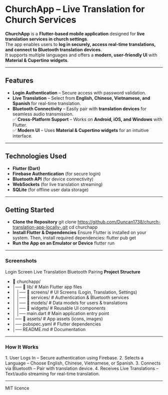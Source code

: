 # ChurchApp – Live Translation for Church Services 

**ChurchApp** is a **Flutter-based mobile application** designed for **live translation services in church settings**.  
The app enables users to **log in securely, access real-time translations, and connect to Bluetooth translation devices**.  
It supports multiple languages and offers a **modern, user-friendly UI** with **Material & Cupertino widgets**.

---

##  Features
- **Login Authentication** – Secure access with password validation.  
- **Live Translation** – Select from **English, Chinese, Vietnamese, and Spanish** for real-time translation.  
- **Bluetooth Connectivity** – Easily pair with **translation devices** for seamless audio transmission.  
✅ **Cross-Platform Support** – Works on **Android, iOS, and Windows** with Flutter.  
✅ **Modern UI** – Uses **Material & Cupertino widgets** for an intuitive interface.  

---

##  Technologies Used
- **Flutter (Dart)**
- **Firebase Authentication** (for secure login)
- **Bluetooth API** (for device connectivity)
- **WebSockets** (for live translation streaming)
- **SQLite** (for offline user data storage)

---

##  Getting Started

-  **Clone the Repository**
git clone https://github.com/Duncan1738/church-translation-app-locally-.git
cd churchapp
-  **Install Flutter & Dependencies**
Ensure Flutter is installed on your system. Then, install required dependencies:
flutter pub get
- **Run the App on an Emulator or Device**
flutter run

---
### Screenshots
Login Screen	Live Translation	Bluetooth Pairing
**Project Structure**
- 📂 churchapp/
- │── 📂 lib/                 # Main Flutter app files
- │   │── 📂 screens/         # UI Screens (Login, Translation, Settings)
- │   │── 📂 services/        # Authentication & Bluetooth services
- │   │── 📂 models/          # Data models for users & translations
- │   │── 📂 widgets/         # Reusable UI components
- │   │── main.dart           # Main application entry point
- │── 📂 assets/              # App assets (icons, images)
- │── pubspec.yaml            # Flutter dependencies
- │── README.md               # Documentation

---
### How It Works
1️. User Logs In – Secure authentication using Firebase.
2️. Selects a Language – Choose English, Chinese, Vietnamese, or Spanish.
3️. Connects via Bluetooth – Pair with translation device.
4️. Receives Live Translations – Text/audio streaming for real-time translation.

---
MIT licence
